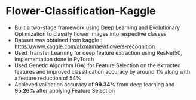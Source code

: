 # Flower-Classification-Kaggle

- Built a two-stage framework using Deep Learning and Evolutionary Optimization to classify flower images into respective classes
- Dataset was obtained from kaggle : https://www.kaggle.com/alxmamaev/flowers-recognition
- Used Transfer Learning for deep feature extraction using ResNet50, implementation done in PyTorch
- Used Genetic Algorithm (GA) for Feature Selection on the extracted features and improved classification accuracy by around 1% along with a feature reduction of 54% 
- Achieved validation accuracy of <b>99.34%</b> from deep learning and <b>95.26%</b> after applying Feature Selection
